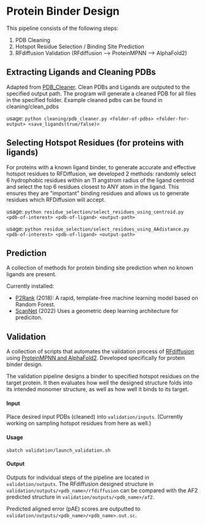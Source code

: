 # Protein Binder Design

This pipeline consists of the following steps:
1. PDB Cleaning
2. Hotspot Residue Selection / Binding Site Prediction
3. RFdiffusion Validation (RFdiffusion --> ProteinMPNN --> AlphaFold2)

## Extracting Ligands and Cleaning PDBs
Adapted from [PDB_Cleaner](https://github.com/LePingKYXK/PDB_cleaner). Clean PDBs and Ligands are outputed to the specified output path. The program will generate a cleaned PDB for all files in the specified folder. Example cleaned pdbs can be found in cleaning/clean_pdbs

usage: `python cleaning/pdb_cleaner.py <folder-of-pdbs> <folder-for-output> <save_ligands(true/false)>`

## Selecting Hotspot Residues (for proteins with ligands)
For proteins with a known ligand binder, to generate accurate and effective hotspot residues to RFDiffusion, we developed 2 methods: randomly select 6 hydrophobic residues within an 11 angstrom radius of the ligand centroid and select the top 6 residues closest to ANY atom in the ligand. This ensures they are "important" binding residues and allows us to generate residues which RFDiffusion will accept.

usage: `python residue_selection/select_residues_using_centroid.py <pdb-of-interest> <pdb-of-ligand> <output-path>`

usage: `python residue_selection/select_residues_using_AAdistance.py <pdb-of-interest> <pdb-of-ligand> <output-path>`

## Prediction

A collection of methods for protein binding site prediction when no known ligands are present.

Currently installed:
* [P2Rank](https://github.com/rdk/p2rank) (2018): A rapid, template-free machine learning model based on Random Forest.
* [ScanNet](https://github.com/jertubiana/ScanNet) (2022) Uses a geometric deep learning architecture for prediciton.

## Validation

A collection of scripts that automates the validation process of [RFdiffusion](https://github.com/RosettaCommons/RFdiffusion) using [ProteinMPNN and AlphaFold2](https://github.com/nrbennet/dl_binder_design). Developed specifically for protein binder design.
 
The validation pipeline designs a binder to specified hotspot residues on the target protein. It then evaluates how well the designed structure folds into its intended monomer structure, as well as how well it binds to its target.
 
#### Input
Place desired input PDBs (cleaned) into `validation/inputs`. (Currently working on sampling hotspot residues from here as well.)
 
#### Usage
`sbatch validation/launch_validation.sh`
 
#### Output
Outputs for individual steps of the pipeline are located in `validation/outputs`. The RFdiffusion designed structure in `validation/outputs/<pdb_name>/rfdiffusion` can be compared with the AF2 predicted structure in `validation/outputs/<pdb_name>/af2`.
 
Predicted aligned error (pAE) scores are outputted to `validation/outputs/<pdb_name>/<pdb_name>.out.sc`.

